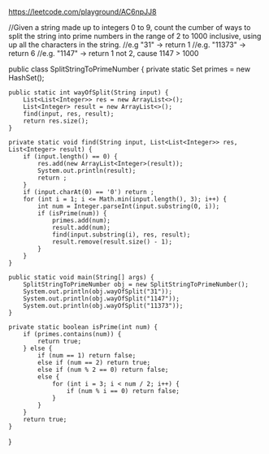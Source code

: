https://leetcode.com/playground/AC6npJJ8


//Given a string made up to integers 0 to 9, count the cumber of ways to split the string into prime numbers in the range of 2 to 1000 inclusive, using up all the characters in the string.
//e.g "31" -> return 1
//e.g. "11373" -> return 6
//e.g. "1147" -> return 1 not 2, cause 1147 > 1000


public class SplitStringToPrimeNumber {
    private static Set<Integer> primes = new HashSet<Integer>();
    
    public static int wayOfSplit(String input) {
        List<List<Integer>> res = new ArrayList<>();
        List<Integer> result = new ArrayList<>();
        find(input, res, result);
        return res.size();
    }
    
    private static void find(String input, List<List<Integer>> res, List<Integer> result) {
        if (input.length() == 0) {
            res.add(new ArrayList<Integer>(result));
            System.out.println(result);
            return ;
        }
        if (input.charAt(0) == '0') return ;
        for (int i = 1; i <= Math.min(input.length(), 3); i++) {
            int num = Integer.parseInt(input.substring(0, i));
            if (isPrime(num)) {
                primes.add(num);
                result.add(num);
                find(input.substring(i), res, result);
                result.remove(result.size() - 1);
            }
        }
    }
    
    public static void main(String[] args) {
        SplitStringToPrimeNumber obj = new SplitStringToPrimeNumber();
        System.out.println(obj.wayOfSplit("31"));
        System.out.println(obj.wayOfSplit("1147"));
        System.out.println(obj.wayOfSplit("11373"));
    }
    
    private static boolean isPrime(int num) {
        if (primes.contains(num)) {
            return true;
        } else {
            if (num == 1) return false;
            else if (num == 2) return true;
            else if (num % 2 == 0) return false;
            else {
                for (int i = 3; i < num / 2; i++) {
                    if (num % i == 0) return false;
                }
            }
        }
        return true;
    }
}
